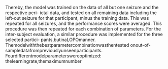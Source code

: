 Thereby, the model was trained on the data of all but one seizure and the respective peri-
ictal data, and tested on all remaining data including the left-out seizure for that participant,
minus the training data. This was repeated for all seizures, and the performance scores were
averaged. This procedure was then repeated for each combination of parameters. For the
inter-subject evaluation, a similar procedure was implemented for the three selected partici-
pants,butinaLOPOmanner. Themodelwiththebestparametercombinationwasthentested
onout-of-sampledatafrompreviouslyunseenparticipants.
Fourdifferentmodelparameterswereoptimized: thelearningrate,themaximumnumber